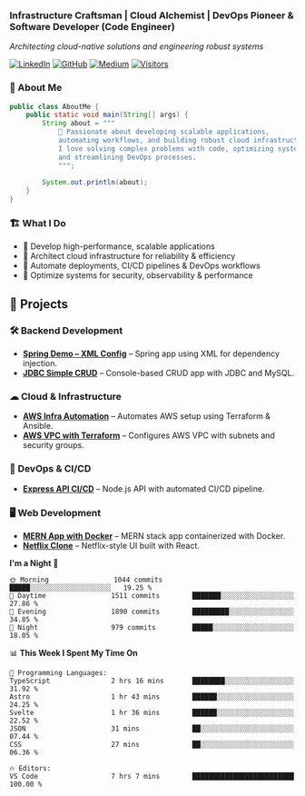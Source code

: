 ### Infrastructure Craftsman | Cloud Alchemist | DevOps Pioneer & Software Developer (Code Engineer)
*Architecting cloud-native solutions and engineering robust systems*

[![LinkedIn](https://img.shields.io/badge/-LinkedIn-0A66C2?style=flat&logo=linkedin)](https://www.linkedin.com/in/kavishka-sasindu-5b9085265/)
[![GitHub](https://img.shields.io/badge/-GitHub-181717?style=flat&logo=github)](https://github.com/KavishkaSasindu)
[![Medium](https://img.shields.io/badge/-Medium-000000?style=flat&logo=medium)](https://medium.com/@sasindu0215)
[![Visitors](https://komarev.com/ghpvc/?username=KavishkaSasindu&color=dc143c&style=flat)](https://github.com/KavishkaSasindu)

### 👋 About Me  

```java
public class AboutMe {
    public static void main(String[] args) {
        String about = """
            🚀 Passionate about developing scalable applications, 
            automating workflows, and building robust cloud infrastructure. 
            I love solving complex problems with code, optimizing systems for performance, 
            and streamlining DevOps processes.
            """;
        
        System.out.println(about);
    }
}
```

### 🏗 What I Do  
- 🔹 Develop high-performance, scalable applications  
- 🔹 Architect cloud infrastructure for reliability & efficiency  
- 🔹 Automate deployments, CI/CD pipelines & DevOps workflows  
- 🔹 Optimize systems for security, observability & performance


## 🚀 Projects  

### 🛠 Backend Development  
- **[Spring Demo – XML Config](https://github.com/KavishkaSasindu/SpringDemo_learn_xml_configuration.git)** – Spring app using XML for dependency injection.  
- **[JDBC Simple CRUD](https://github.com/KavishkaSasindu/jdbc_simple_crud.git)** – Console-based CRUD app with JDBC and MySQL.  

### ☁ Cloud & Infrastructure  
- **[AWS Infra Automation](https://github.com/KavishkaSasindu/Automate_aws_infrastructure-_with_terraform_and_automate_deployement_with_ansible.git)** – Automates AWS setup using Terraform & Ansible.  
- **[AWS VPC with Terraform](https://github.com/KavishkaSasindu/terraform_aws_vpc.git)** – Configures AWS VPC with subnets and security groups.  

### 🚀 DevOps & CI/CD  
- **[Express API CI/CD](https://github.com/KavishkaSasindu/express-api-CI-CD.git)** – Node.js API with automated CI/CD pipeline.  

### 🖥 Web Development  
- **[MERN App with Docker](https://github.com/KavishkaSasindu/mern-sample-application-with-docker.git)** – MERN stack app containerized with Docker.  
- **[Netflix Clone](https://github.com/KavishkaSasindu/my_clone_react_netflix.git)** – Netflix-style UI built with React.  

<!--START_SECTION:waka-->
**I'm a Night 🦉** 

```text
🌞 Morning                1044 commits        █████░░░░░░░░░░░░░░░░░░░░   19.25 % 
🌆 Daytime                1511 commits        ███████░░░░░░░░░░░░░░░░░░   27.86 % 
🌃 Evening                1890 commits        █████████░░░░░░░░░░░░░░░░   34.85 % 
🌙 Night                  979 commits         █████░░░░░░░░░░░░░░░░░░░░   18.05 % 
```


📊 **This Week I Spent My Time On** 

```text
💬 Programming Languages: 
TypeScript               2 hrs 16 mins       ████████░░░░░░░░░░░░░░░░░   31.92 % 
Astro                    1 hr 43 mins        ██████░░░░░░░░░░░░░░░░░░░   24.25 % 
Svelte                   1 hr 36 mins        ██████░░░░░░░░░░░░░░░░░░░   22.52 % 
JSON                     31 mins             ██░░░░░░░░░░░░░░░░░░░░░░░   07.44 % 
CSS                      27 mins             ██░░░░░░░░░░░░░░░░░░░░░░░   06.36 % 

🔥 Editors: 
VS Code                  7 hrs 7 mins        █████████████████████████   100.00 % 
```

<!--END_SECTION:waka-->


